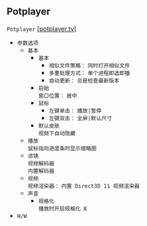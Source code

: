 ## Potplayer
`Potplayer` [[potplayer.tv]](https://potplayer.tv/?lang=zh_CN)
* `参数选项`
  * `基本`
    * `基本`
      * `相似文件策略：` `同时打开相似文件`
      * `多重处理方式：` `单个进程即选即播`
      * `自动更新：` `总是检查最新版本`
    * `启始`  
`窗口位置：` `居中`
    * `鼠标`  
      * `左键单击：` `播放|暂停`  
      * `左键双击：` `全屏|默认尺寸`
    * `默认皮肤`  
`视频下自动隐藏`
  * `播放`  
`鼠标指向进度条时显示缩略图`
  * `滤镜`  
`视频解码器`  
`内置解码器`
  * `视频`  
`视频渲染器：` `内置 Direct3D 11 视频渲染器`
  * `声音`
    * `规格化`  
`播放时开启规格化` `关`
* `H/W`